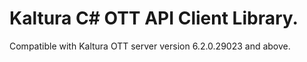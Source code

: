 # Kaltura C# OTT API Client Library.
Compatible with Kaltura OTT server version 6.2.0.29023 and above.
